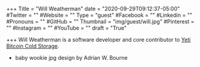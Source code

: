 +++
Title = "Will Weatherman"
date = "2020-09-29T09:12:37-05:00"
#Twitter = ""
#Website = ""
Type = "guest"
#Facebook = ""
#Linkedin = ""
#Pronouns = ""
#GitHub = ""
Thumbnail = "img/guest/will.jpg"
#Pinterest = ""
#Instagram = ""
#YouTube = ""
draft = "True"

+++
Will Weatherman is a software developer and core contributor to [Yeti Bitcoin Cold Storage](http://YetiCold.com).

* baby wookie jpg design by Adrian W. Bourne

